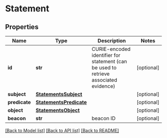 # Statement

## Properties
Name | Type | Description | Notes
------------ | ------------- | ------------- | -------------
**id** | **str** | CURIE-encoded identifier for statement (can be used to retrieve associated evidence) | [optional] 
**subject** | [**StatementsSubject**](StatementsSubject.md) |  | [optional] 
**predicate** | [**StatementsPredicate**](StatementsPredicate.md) |  | [optional] 
**object** | [**StatementsObject**](StatementsObject.md) |  | [optional] 
**beacon** | **str** | beacon ID  | [optional] 

[[Back to Model list]](../README.md#documentation-for-models) [[Back to API list]](../README.md#documentation-for-api-endpoints) [[Back to README]](../README.md)


